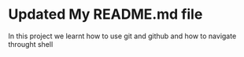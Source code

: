 # Updated My README.md file
In this project we learnt how to use git and github and how to navigate throught shell

